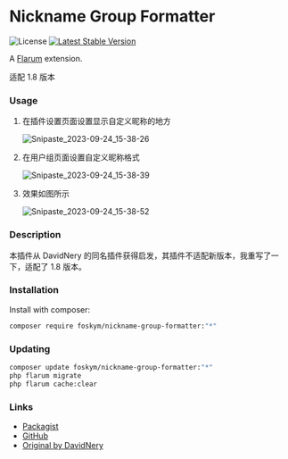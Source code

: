 # Nickname Group Formatter

![License](https://img.shields.io/badge/license-MIT-blue.svg) [![Latest Stable Version](https://img.shields.io/packagist/v/foskym/nickname-group-formatter.svg)](https://packagist.org/packages/foskym/nickname-group-formatter) 

A [Flarum](http://flarum.org) extension. 

适配 1.8 版本

### Usage

1. 在插件设置页面设置显示自定义昵称的地方
   
   ![Snipaste_2023-09-24_15-38-26](https://github.com/FoskyM/flarum-nickname-group-formatter/assets/39661663/21e30518-9c21-43bf-bfe5-77d13e76a5a3)
   
2. 在用户组页面设置自定义昵称格式
   
   ![Snipaste_2023-09-24_15-38-39](https://github.com/FoskyM/flarum-nickname-group-formatter/assets/39661663/f1794906-052f-4541-bf68-b70e052f2f5b)
   
3. 效果如图所示
   
   ![Snipaste_2023-09-24_15-38-52](https://github.com/FoskyM/flarum-nickname-group-formatter/assets/39661663/fa5783b8-2a43-4433-848c-5b05949b4518)

### Description

本插件从 DavidNery 的同名插件获得启发，其插件不适配新版本，我重写了一下，适配了 1.8 版本。

### Installation

Install with composer:

```sh
composer require foskym/nickname-group-formatter:"*"
```

### Updating

```sh
composer update foskym/nickname-group-formatter:"*"
php flarum migrate
php flarum cache:clear
```

### Links

- [Packagist](https://packagist.org/packages/foskym/nickname-group-formatter)
- [GitHub](https://github.com/foskym/flarum-nickname-group-formatter)
- [Original by DavidNery](https://github.com/DavidNery/flarum-nickname-group-formatter)
